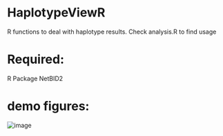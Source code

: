 # HaplotypeViewR
R functions to deal with haplotype results. Check analysis.R to find usage
# Required: 
R Package NetBID2

# demo figures:

![image](https://user-images.githubusercontent.com/6425734/196353038-7bd2de4c-acc6-44fc-b8c5-748e9051e218.png)
